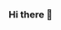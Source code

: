 ### Hi there 👋

<!--
**akshsaraf/akshsaraf** is a ✨ _special_ ✨ repository because its `README.md` (this file) appears on your GitHub profile.

Here are some ideas to get you started:

- 🌱 I’m currently learning python 
- 👯 I’m looking to collaborate on ...
- 🤔 I’m looking for help with ...
- 💬 Ask me about ...
- 📫 How to reach me: Have a project idea that you want to share tell me on mail: akshsaraf007@gmail.com
- 😄 Pronouns: he/him
-->
